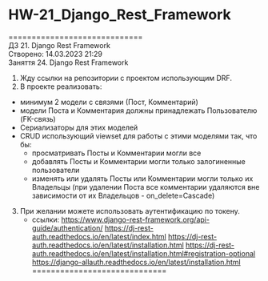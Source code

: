# HW-21_Django_Rest_Framework  
=============================  
ДЗ 21. Django Rest Framework  
Створено: 14.03.2023 21:29  
Заняття 24. Django Rest Framework  

1. Жду ссылки на репозитории с проектом использующим DRF.  
2. В проекте реализовать:  
- минимум 2 модели с связями (Пост, Комментарий)  
- модели Поста и Комментария должны принадлежать Пользователю (FK-связь)  
- Сериализаторы для этих моделей  
- CRUD использующий viewset для работы с этими моделями так, что бы:  
     - просматривать Посты и Комментарии могли все  
     - добавлять Посты и Комментарии могли только залогиненные пользователи  
     - изменять или удалять Посты или Комментарии могли только их Владельцы (при удалении Поста все комментарии 
       удаляются вне зависимости от их Владельцов - on_delete=Cascade)

3. При желании можете использовать аутентификацию по токену.
   - ссылки:
       https://www.django-rest-framework.org/api-guide/authentication/
       https://dj-rest-auth.readthedocs.io/en/latest/index.html
       https://dj-rest-auth.readthedocs.io/en/latest/installation.html
       https://dj-rest-auth.readthedocs.io/en/latest/installation.html#registration-optional
       https://django-allauth.readthedocs.io/en/latest/installation.html
=============================

